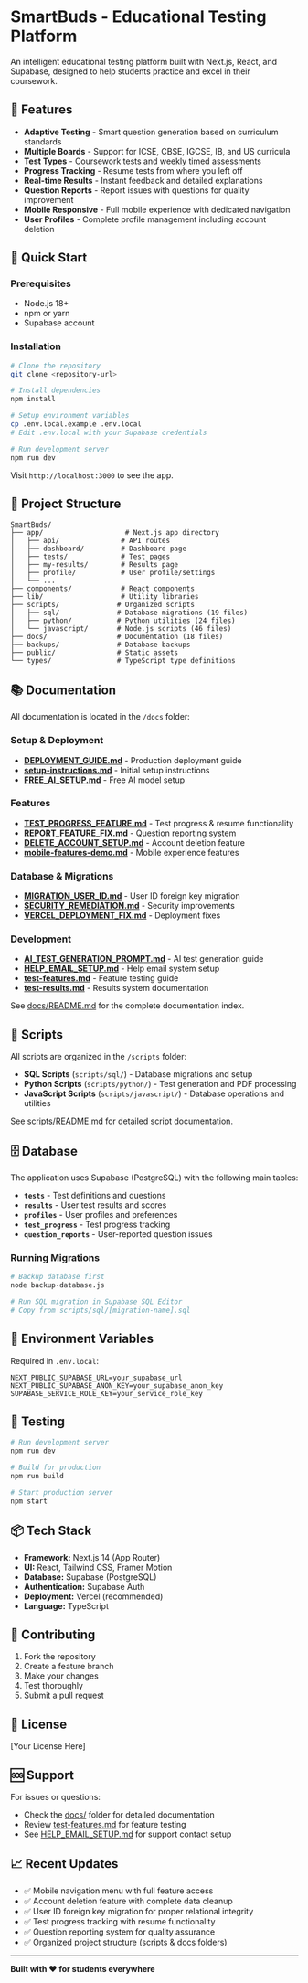 # SmartBuds - Educational Testing Platform

An intelligent educational testing platform built with Next.js, React, and Supabase, designed to help students practice and excel in their coursework.

## 🎯 Features

- **Adaptive Testing** - Smart question generation based on curriculum standards
- **Multiple Boards** - Support for ICSE, CBSE, IGCSE, IB, and US curricula
- **Test Types** - Coursework tests and weekly timed assessments
- **Progress Tracking** - Resume tests from where you left off
- **Real-time Results** - Instant feedback and detailed explanations
- **Question Reports** - Report issues with questions for quality improvement
- **Mobile Responsive** - Full mobile experience with dedicated navigation
- **User Profiles** - Complete profile management including account deletion

## 🚀 Quick Start

### Prerequisites
- Node.js 18+ 
- npm or yarn
- Supabase account

### Installation

```bash
# Clone the repository
git clone <repository-url>

# Install dependencies
npm install

# Setup environment variables
cp .env.local.example .env.local
# Edit .env.local with your Supabase credentials

# Run development server
npm run dev
```

Visit `http://localhost:3000` to see the app.

## 📁 Project Structure

```
SmartBuds/
├── app/                    # Next.js app directory
│   ├── api/               # API routes
│   ├── dashboard/         # Dashboard page
│   ├── tests/             # Test pages
│   ├── my-results/        # Results page
│   ├── profile/           # User profile/settings
│   └── ...
├── components/            # React components
├── lib/                   # Utility libraries
├── scripts/              # Organized scripts
│   ├── sql/              # Database migrations (19 files)
│   ├── python/           # Python utilities (24 files)
│   └── javascript/       # Node.js scripts (46 files)
├── docs/                 # Documentation (18 files)
├── backups/              # Database backups
├── public/               # Static assets
└── types/                # TypeScript type definitions
```

## 📚 Documentation

All documentation is located in the `/docs` folder:

### Setup & Deployment
- **[DEPLOYMENT_GUIDE.md](docs/DEPLOYMENT_GUIDE.md)** - Production deployment guide
- **[setup-instructions.md](docs/setup-instructions.md)** - Initial setup instructions
- **[FREE_AI_SETUP.md](docs/FREE_AI_SETUP.md)** - Free AI model setup

### Features
- **[TEST_PROGRESS_FEATURE.md](docs/TEST_PROGRESS_FEATURE.md)** - Test progress & resume functionality
- **[REPORT_FEATURE_FIX.md](docs/REPORT_FEATURE_FIX.md)** - Question reporting system
- **[DELETE_ACCOUNT_SETUP.md](docs/DELETE_ACCOUNT_SETUP.md)** - Account deletion feature
- **[mobile-features-demo.md](docs/mobile-features-demo.md)** - Mobile experience features

### Database & Migrations
- **[MIGRATION_USER_ID.md](docs/MIGRATION_USER_ID.md)** - User ID foreign key migration
- **[SECURITY_REMEDIATION.md](docs/SECURITY_REMEDIATION.md)** - Security improvements
- **[VERCEL_DEPLOYMENT_FIX.md](docs/VERCEL_DEPLOYMENT_FIX.md)** - Deployment fixes

### Development
- **[AI_TEST_GENERATION_PROMPT.md](docs/AI_TEST_GENERATION_PROMPT.md)** - AI test generation guide
- **[HELP_EMAIL_SETUP.md](docs/HELP_EMAIL_SETUP.md)** - Help email system setup
- **[test-features.md](docs/test-features.md)** - Feature testing guide
- **[test-results.md](docs/test-results.md)** - Results system documentation

See [docs/README.md](docs/README.md) for the complete documentation index.

## 🔧 Scripts

All scripts are organized in the `/scripts` folder:

- **SQL Scripts** (`scripts/sql/`) - Database migrations and setup
- **Python Scripts** (`scripts/python/`) - Test generation and PDF processing
- **JavaScript Scripts** (`scripts/javascript/`) - Database operations and utilities

See [scripts/README.md](scripts/README.md) for detailed script documentation.

## 🗄️ Database

The application uses Supabase (PostgreSQL) with the following main tables:

- **`tests`** - Test definitions and questions
- **`results`** - User test results and scores
- **`profiles`** - User profiles and preferences
- **`test_progress`** - Test progress tracking
- **`question_reports`** - User-reported question issues

### Running Migrations

```bash
# Backup database first
node backup-database.js

# Run SQL migration in Supabase SQL Editor
# Copy from scripts/sql/[migration-name].sql
```

## 🔐 Environment Variables

Required in `.env.local`:

```env
NEXT_PUBLIC_SUPABASE_URL=your_supabase_url
NEXT_PUBLIC_SUPABASE_ANON_KEY=your_supabase_anon_key
SUPABASE_SERVICE_ROLE_KEY=your_service_role_key
```

## 🧪 Testing

```bash
# Run development server
npm run dev

# Build for production
npm run build

# Start production server
npm start
```

## 📦 Tech Stack

- **Framework:** Next.js 14 (App Router)
- **UI:** React, Tailwind CSS, Framer Motion
- **Database:** Supabase (PostgreSQL)
- **Authentication:** Supabase Auth
- **Deployment:** Vercel (recommended)
- **Language:** TypeScript

## 🤝 Contributing

1. Fork the repository
2. Create a feature branch
3. Make your changes
4. Test thoroughly
5. Submit a pull request

## 📄 License

[Your License Here]

## 🆘 Support

For issues or questions:
- Check the [docs/](docs/) folder for detailed documentation
- Review [test-features.md](docs/test-features.md) for feature testing
- See [HELP_EMAIL_SETUP.md](docs/HELP_EMAIL_SETUP.md) for support contact setup

## 📈 Recent Updates

- ✅ Mobile navigation menu with full feature access
- ✅ Account deletion feature with complete data cleanup
- ✅ User ID foreign key migration for proper relational integrity
- ✅ Test progress tracking with resume functionality
- ✅ Question reporting system for quality assurance
- ✅ Organized project structure (scripts & docs folders)

---

**Built with ❤️ for students everywhere**

